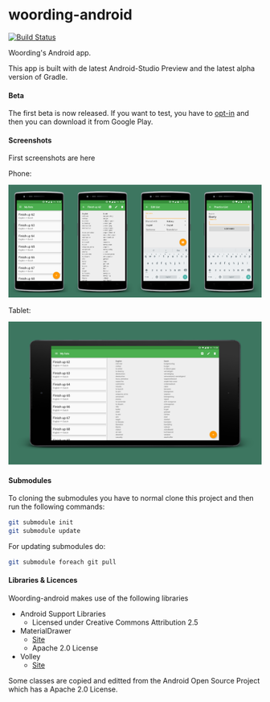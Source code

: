 # woording-android
[![Build Status](https://travis-ci.org/woording/woording-android.svg?branch=master)](https://travis-ci.org/woording/woording-android)

Woording's Android app.

This app is built with de latest Android-Studio Preview and the latest alpha version of Gradle.

#### Beta
The first beta is now released. If you want to test, you have to [opt-in](https://play.google.com/apps/testing/com.woording.android) and then you can download it from Google Play.

#### Screenshots
First screenshots are here

Phone:

<img alt="Lists overview" src="./screenshots/phone/Lists overview.PNG" width="25%" /><img alt="List overview" src="./screenshots/phone/List overview.PNG" width="25%" /><img alt="New list" src="./screenshots/phone/New list.PNG" width="25%" /><img alt="Practice" src="./screenshots/phone/Practice.PNG" width="25%" />

Tablet:

<img alt="Lists and list overview" src="./screenshots/tablet/Lists and list overview.PNG" />

#### Submodules
To cloning the submodules you have to normal clone this project and then run the following commands:
```bash
git submodule init
git submodule update
```

For updating submodules do:
```bash
git submodule foreach git pull
```

#### Libraries & Licences
Woording-android makes use of the following libraries
- Android Support Libraries
	* Licensed under Creative Commons Attribution 2.5
- MaterialDrawer
	* [Site](http://mikepenz.github.io/MaterialDrawer/)
	* Apache 2.0 License
- Volley
	* [Site](http://developer.android.com/training/volley/index.html)

Some classes are copied and editted from the Android Open Source Project which has a Apache 2.0 License.